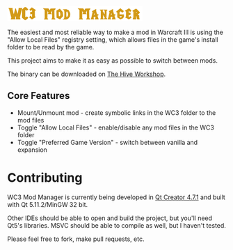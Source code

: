 ![WC3 Mod Manager](https://raw.githubusercontent.com/EzraZebra/WC3ModManager/master/img/logo.png)

The easiest and most reliable way to make a mod in Warcraft III is using the "Allow Local Files" registry setting, which allows files in the game's install folder to be read by the game.

This project aims to make it as easy as possible to switch between mods.

The binary can be downloaded on [The Hive Workshop](https://www.hiveworkshop.com/threads/wc3-mod-manager.308948/).

## Core Features
* Mount/Unmount mod - create symbolic links in the WC3 folder to the mod files
* Toggle "Allow Local Files" - enable/disable any mod files in the WC3 folder
* Toggle "Preferred Game Version" - switch between vanilla and expansion

# Contributing
WC3 Mod Manager is currently being developed in [Qt Creator 4.7.1](https://www.qt.io/download-qt-installer) and built with Qt 5.11.2/MinGW 32 bit.

Other IDEs should be able to open and build the project, but you'll need Qt5's libraries. MSVC should be able to compile as well, but I haven't tested.

Please feel free to fork, make pull requests, etc.
